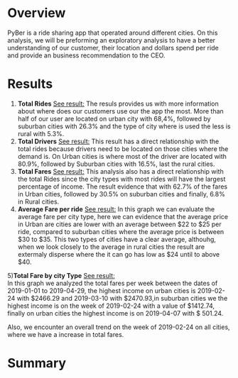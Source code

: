# Overview 
PyBer is a ride sharing app that operated around different cities. On this analysis, we will be preforming an exploratory analysis to have a better understanding of our customer, their location and dollars spend per ride and provide an business recommendation to the CEO. 

# Results 
 1) **Total Rides** [See result:](Resources/Fig6.png)
 The resuls provides us with more information about where does our customers use our the app the most. More than half of our user are located on urban city with 68,4%, followed by suburban cities with 26.3% and the type of city where is used the less is rural with 5.3%. 
 2) **Total Drivers** [See result:](Resources/Fig7.png)
 This result has a direct relationship with the total rides because drivers need to be located on those cities where the demand is. On Urban cities is where most of the driver are located with 80.9%, followed by Suburban cities with 16.5%, last the rural cities.
 3) **Total Fares** [See result:](Resources/Fig5.png) 
 This analysis also has a direct relationship with the total Rides since the city types with most rides will have the largest percentage of income. The result evidence that with 62.7% of the fares in Urban cities, followed by 30.5% on suburban cities and finally, 6.8% in Rural cities. 
 4) **Average Fare per ride** [See result:](Resources/Fig1.png)
 In this graph we can evaluate the average  fare per city type, here we can evidence that the average price in Urban are cities are lower with an average between $22 to $25 per ride, compared to suburban cities where the average price is between $30 to $35. This two types of cities have a clear average, althouhg, when we look closely to the average in rural cities the result are extermaly disperse where the it can go has low as $24 until to above $40.  
 
 
 
 5)**Total Fare by city Type** [See result:](Resources/Pyber_fare_summary.png)\
 In this graph we analyzed the total fares per week between the dates of 2019-01-01 to 2019-04-29, the highest income on urban cities is 2019-02-24 with $2466.29 and 2019-03-10 with $2470.93,in suburban cities we the highest income is on the week of 2019-02-24 with a value of $1412.74, finally on urban cities the highest income is on 2019-04-07 with $ 501.24. 
 
 Also, we encounter an overall trend on the week of 2019-02-24 on all cities, where we have a increase in total fares.
 
 # Summary
 
  


